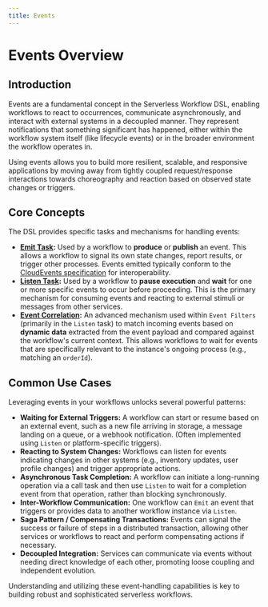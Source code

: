 ```yaml
---
title: Events
---
```


# Events Overview

## Introduction

Events are a fundamental concept in the Serverless Workflow DSL, enabling workflows to react to occurrences, communicate
asynchronously, and interact with external systems in a decoupled manner. They represent notifications that something
significant has happened, either within the workflow system itself (like lifecycle events) or in the broader environment
the workflow operates in.

Using events allows you to build more resilient, scalable, and responsive applications by moving away from tightly
coupled request/response interactions towards choreography and reaction based on observed state changes or triggers.

## Core Concepts

The DSL provides specific tasks and mechanisms for handling events:

* **[Emit Task](dsl-task-emit.md):** Used by a workflow to **produce** or **publish** an event. This allows a workflow
  to signal its own state changes, report results, or trigger other processes. Events emitted typically conform to
  the [CloudEvents specification](https://cloudevents.io/) for interoperability.
* **[Listen Task](dsl-task-listen.md):** Used by a workflow to **pause execution** and **wait** for one or more specific
  events to occur before proceeding. This is the primary mechanism for consuming events and reacting to external stimuli
  or messages from other services.
* **[Event Correlation](dsl-event-correlation.md):** An advanced mechanism used within `Event Filters` (primarily in the
  `Listen` task) to match incoming events based on **dynamic data** extracted from the event payload and compared
  against the workflow's current context. This allows workflows to wait for events that are specifically relevant to the
  instance's ongoing process (e.g., matching an `orderId`).

## Common Use Cases

Leveraging events in your workflows unlocks several powerful patterns:

* **Waiting for External Triggers:** A workflow can start or resume based on an external event, such as a new file
  arriving in storage, a message landing on a queue, or a webhook notification. (Often implemented using `Listen` or
  platform-specific triggers).
* **Reacting to System Changes:** Workflows can listen for events indicating changes in other systems (e.g., inventory
  updates, user profile changes) and trigger appropriate actions.
* **Asynchronous Task Completion:** A workflow can initiate a long-running operation via a call task and then use
  `Listen` to wait for a completion event from that operation, rather than blocking synchronously.
* **Inter-Workflow Communication:** One workflow can `Emit` an event that triggers or provides data to another workflow
  instance via `Listen`.
* **Saga Pattern / Compensating Transactions:** Events can signal the success or failure of steps in a distributed
  transaction, allowing other services or workflows to react and perform compensating actions if necessary.
* **Decoupled Integration:** Services can communicate via events without needing direct knowledge of each other,
  promoting loose coupling and independent evolution.

Understanding and utilizing these event-handling capabilities is key to building robust and sophisticated serverless
workflows. 